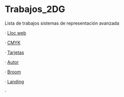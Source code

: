# Trabajos_2DG
Lista de trabajos sistemas de representación avanzada

· [Lloc web](https://eduferre.github.io/llocweb/)

· [CMYK](https://eduferre.github.io/CMYK/)

· [Tarjetas](https://eduferre.github.io/Tarjetas/)

· [Autor](https://eduferre.github.io/Bachelard-Gaston/)

· [Broom](https://eduferre.github.io/broom/)

· [Landing](https://eduferre.github.io/Landing/)

·

